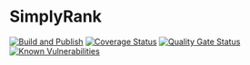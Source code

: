 # SimplyRank

[![Build and Publish](https://github.com/SimplyVanilla/SimplyRank/actions/workflows/build-and-publish.yml/badge.svg)](https://github.com/SimplyVanilla/SimplyRank/actions/workflows/build-and-publish.yml)
[![Coverage Status](https://coveralls.io/repos/github/SimplyVanilla/SimplyRank/badge.svg)](https://coveralls.io/github/SimplyVanilla/SimplyRank)
[![Quality Gate Status](https://sonarcloud.io/api/project_badges/measure?project=SimplyVanilla_SimplyRank&metric=alert_status)](https://sonarcloud.io/summary/new_code?id=SimplyVanilla_SimplyRank)
[![Known Vulnerabilities](https://snyk.io/test/github/SimplyVanilla/SimplyRank/badge.svg)](https://snyk.io/test/github/SimplyVanilla/SimplyRank)
